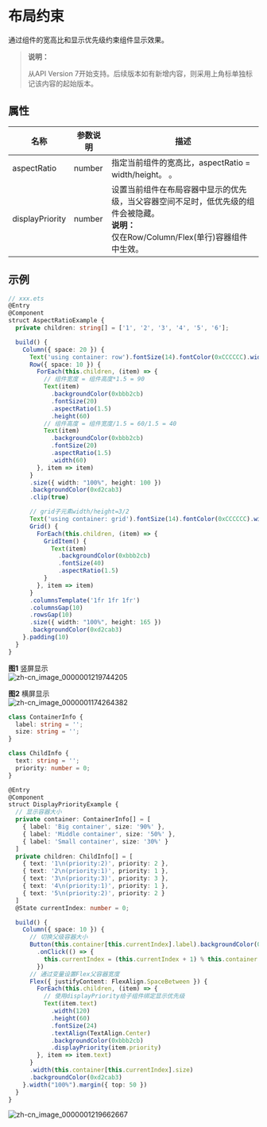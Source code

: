 # 布局约束

通过组件的宽高比和显示优先级约束组件显示效果。

>  **说明：**
>
>  从API Version 7开始支持。后续版本如有新增内容，则采用上角标单独标记该内容的起始版本。


## 属性

| 名称              | 参数说明   | 描述                                       |
| --------------- | ------ | ---------------------------------------- |
| aspectRatio     | number | 指定当前组件的宽高比，aspectRatio = width/height。 。                              |
| displayPriority | number | 设置当前组件在布局容器中显示的优先级，当父容器空间不足时，低优先级的组件会被隐藏。<br/>**说明：**<br/>仅在Row/Column/Flex(单行)容器组件中生效。 |


## 示例

```ts
// xxx.ets
@Entry
@Component
struct AspectRatioExample {
  private children: string[] = ['1', '2', '3', '4', '5', '6'];

  build() {
    Column({ space: 20 }) {
      Text('using container: row').fontSize(14).fontColor(0xCCCCCC).width('100%')
      Row({ space: 10 }) {
        ForEach(this.children, (item) => {
          // 组件宽度 = 组件高度*1.5 = 90
          Text(item)
            .backgroundColor(0xbbb2cb)
            .fontSize(20)
            .aspectRatio(1.5)
            .height(60)
          // 组件高度 = 组件宽度/1.5 = 60/1.5 = 40
          Text(item)
            .backgroundColor(0xbbb2cb)
            .fontSize(20)
            .aspectRatio(1.5)
            .width(60)
        }, item => item)
      }
      .size({ width: "100%", height: 100 })
      .backgroundColor(0xd2cab3)
      .clip(true)

      // grid子元素width/height=3/2
      Text('using container: grid').fontSize(14).fontColor(0xCCCCCC).width('100%')
      Grid() {
        ForEach(this.children, (item) => {
          GridItem() {
            Text(item)
              .backgroundColor(0xbbb2cb)
              .fontSize(40)
              .aspectRatio(1.5)
          }
        }, item => item)
      }
      .columnsTemplate('1fr 1fr 1fr')
      .columnsGap(10)
      .rowsGap(10)
      .size({ width: "100%", height: 165 })
      .backgroundColor(0xd2cab3)
    }.padding(10)
  }
}
```

**图1** 竖屏显示<br>
![zh-cn_image_0000001219744205](figures/zh-cn_image_0000001219744205.gif)

**图2** 横屏显示<br>
![zh-cn_image_0000001174264382](figures/zh-cn_image_0000001174264382.gif)

```ts
class ContainerInfo {
  label: string = '';
  size: string = '';
}

class ChildInfo {
  text: string = '';
  priority: number = 0;
}

@Entry
@Component
struct DisplayPriorityExample {
  // 显示容器大小
  private container: ContainerInfo[] = [
    { label: 'Big container', size: '90%' },
    { label: 'Middle container', size: '50%' },
    { label: 'Small container', size: '30%' }
  ]
  private children: ChildInfo[] = [
    { text: '1\n(priority:2)', priority: 2 },
    { text: '2\n(priority:1)', priority: 1 },
    { text: '3\n(priority:3)', priority: 3 },
    { text: '4\n(priority:1)', priority: 1 },
    { text: '5\n(priority:2)', priority: 2 }
  ]
  @State currentIndex: number = 0;

  build() {
    Column({ space: 10 }) {
      // 切换父级容器大小
      Button(this.container[this.currentIndex].label).backgroundColor(0x317aff)
        .onClick(() => {
          this.currentIndex = (this.currentIndex + 1) % this.container.length;
        })
      // 通过变量设置Flex父容器宽度
      Flex({ justifyContent: FlexAlign.SpaceBetween }) {
        ForEach(this.children, (item) => {
          // 使用displayPriority给子组件绑定显示优先级
          Text(item.text)
            .width(120)
            .height(60)
            .fontSize(24)
            .textAlign(TextAlign.Center)
            .backgroundColor(0xbbb2cb)
            .displayPriority(item.priority)
        }, item => item.text)
      }
      .width(this.container[this.currentIndex].size)
      .backgroundColor(0xd2cab3)
    }.width("100%").margin({ top: 50 })
  }
}

```

![zh-cn_image_0000001219662667](figures/zh-cn_image_0000001219662667.gif)
